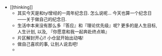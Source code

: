 - [[thinking]]
	- 其实今天是和tyl曾经的一周年纪念日. 怎么说呢… 今天也算一个纪念日——关于做自己的纪念日.
	- 生活中本来没有那么多『答应』和『理论优先级』呢? 更多的是人生目标, 人生计划, 以及, 『你愿意和我一起奔赴终点嘛』
	- 片区解封开心!! 小仓鼠开始出动咯!
	- 做自己喜欢的事, 让别人说去吧!
	-